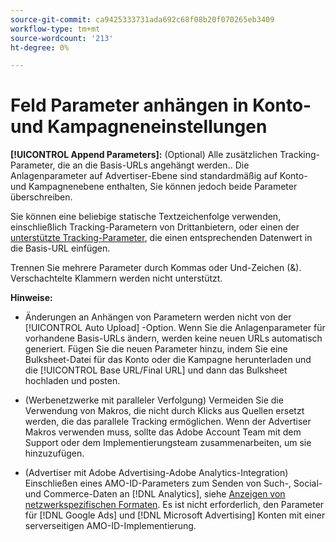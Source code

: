 ```yaml
---
source-git-commit: ca9425333731ada692c68f08b20f070265eb3409
workflow-type: tm+mt
source-wordcount: '213'
ht-degree: 0%

---
```

# Feld Parameter anhängen in Konto- und Kampagneneinstellungen

**[!UICONTROL Append Parameters]:** (Optional) Alle zusätzlichen Tracking-Parameter, die an die Basis-URLs angehängt werden.<!-- When account uses setting append_param_to_tt_fus, then we add append parameters to the tracking templates OR the landing page suffixes instead (not sure how we determine which) -->. Die Anlagenparameter auf Advertiser-Ebene sind standardmäßig auf Konto- und Kampagnenebene enthalten, Sie können jedoch beide Parameter überschreiben.

Sie können eine beliebige statische Textzeichenfolge verwenden, einschließlich Tracking-Parametern von Drittanbietern, oder einen der [unterstützte Tracking-Parameter](/help/search-social-commerce/tracking/click-tracking-urls-optional-parameters.md), die einen entsprechenden Datenwert in die Basis-URL einfügen.

Trennen Sie mehrere Parameter durch Kommas oder Und-Zeichen (&amp;). Verschachtelte Klammern werden nicht unterstützt.

**Hinweise:**

* Änderungen an Anhängen von Parametern werden nicht von der [!UICONTROL Auto Upload] -Option. Wenn Sie die Anlagenparameter für vorhandene Basis-URLs ändern, werden keine neuen URLs automatisch generiert. Fügen Sie die neuen Parameter hinzu, indem Sie eine Bulksheet-Datei für das Konto oder die Kampagne herunterladen und die [!UICONTROL Base URL/Final URL] und dann das Bulksheet hochladen und posten.

* (Werbenetzwerke mit paralleler Verfolgung) Vermeiden Sie die Verwendung von Makros, die nicht durch Klicks aus Quellen ersetzt werden, die das parallele Tracking ermöglichen. Wenn der Advertiser Makros verwenden muss, sollte das Adobe Account Team mit dem Support oder dem Implementierungsteam zusammenarbeiten, um sie hinzuzufügen.

* (Advertiser mit Adobe Advertising-Adobe Analytics-Integration) Einschließen eines AMO-ID-Parameters zum Senden von Such-, Social- und Commerce-Daten an [!DNL Analytics], siehe [Anzeigen von netzwerkspezifischen Formaten](/help/search-social-commerce/tracking/amo-id-tracking-parameter.md). Es ist nicht erforderlich, den Parameter für [!DNL Google Ads] und [!DNL Microsoft Advertising] Konten mit einer serverseitigen AMO-ID-Implementierung.
